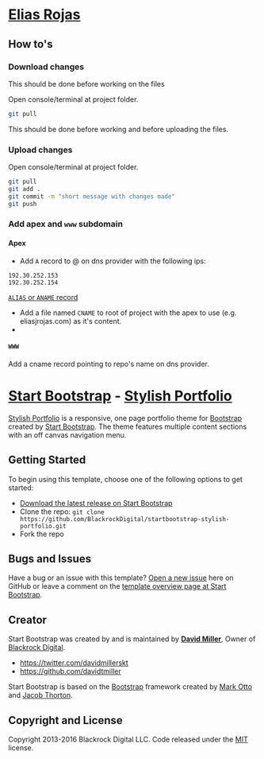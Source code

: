# [Elias Rojas](https://eliasrojas.github.io)

## How to's

### Download changes

This should be done before working on the files

Open console/terminal at project folder.

```bash
git pull
```

This should be done before working and before uploading the files.

### Upload changes

Open console/terminal at project folder.

```bash
git pull
git add .
git commit -m "short message with changes made"
git push
```

### Add apex and ```www``` subdomain

#### Apex

 - Add ```A``` record to @ on dns provider with the following ips:

```
192.30.252.153
192.30.252.154
```

[```ALIAS``` or ```ANAME``` record](https://help.github.com/articles/setting-up-an-apex-domain/#configuring-an-alias-or-aname-record-with-your-dns-provider)

 - Add a file named ```CNAME``` to root of project with the apex to use (e.g. eliasjrojas.com) as it's content.
 - 
#### ```WWW```
Add a cname record pointing to repo's name on dns provider.

# [Start Bootstrap](http://startbootstrap.com/) - [Stylish Portfolio](http://startbootstrap.com/template-overviews/stylish-portfolio/)

[Stylish Portfolio](http://startbootstrap.com/template-overviews/stylish-portfolio/) is a responsive, one page portfolio theme for [Bootstrap](http://getbootstrap.com/) created by [Start Bootstrap](http://startbootstrap.com/). The theme features multiple content sections with an off canvas navigation menu.

## Getting Started

To begin using this template, choose one of the following options to get started:
* [Download the latest release on Start Bootstrap](http://startbootstrap.com/template-overviews/stylish-portfolio/)
* Clone the repo: `git clone https://github.com/BlackrockDigital/startbootstrap-stylish-portfolio.git`
* Fork the repo

## Bugs and Issues

Have a bug or an issue with this template? [Open a new issue](https://github.com/BlackrockDigital/startbootstrap-stylish-portfolio/issues) here on GitHub or leave a comment on the [template overview page at Start Bootstrap](http://startbootstrap.com/template-overviews/stylish-portfolio/).

## Creator

Start Bootstrap was created by and is maintained by **[David Miller](http://davidmiller.io/)**, Owner of [Blackrock Digital](http://blackrockdigital.io/).

* https://twitter.com/davidmillerskt
* https://github.com/davidtmiller

Start Bootstrap is based on the [Bootstrap](http://getbootstrap.com/) framework created by [Mark Otto](https://twitter.com/mdo) and [Jacob Thorton](https://twitter.com/fat).

## Copyright and License

Copyright 2013-2016 Blackrock Digital LLC. Code released under the [MIT](https://github.com/BlackrockDigital/startbootstrap-stylish-portfolio/blob/gh-pages/LICENSE) license.
